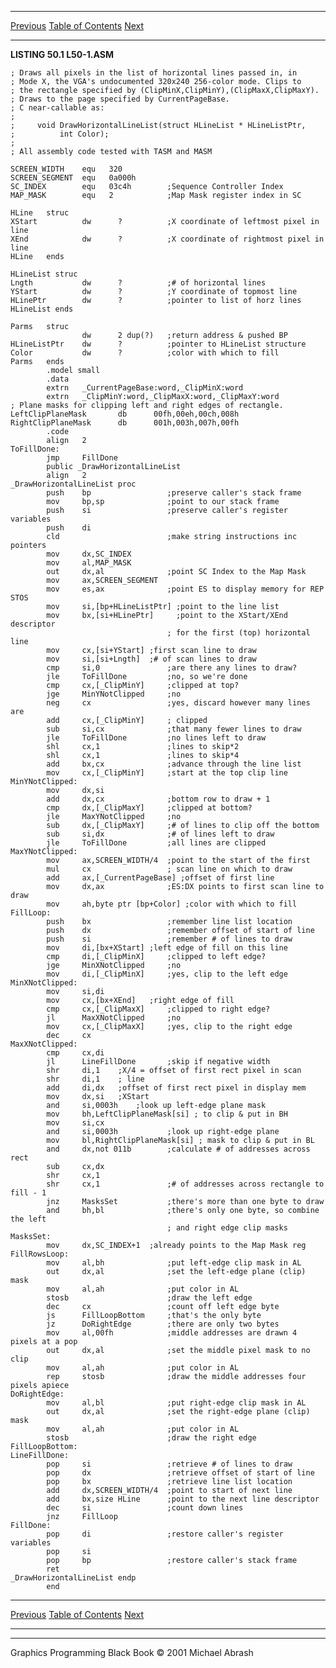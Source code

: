   ------------------------ --------------------------------- --------------------
  [Previous](50-02.html)   [Table of Contents](index.html)   [Next](50-04.html)
  ------------------------ --------------------------------- --------------------

**LISTING 50.1 L50-1.ASM**

    ; Draws all pixels in the list of horizontal lines passed in, in
    ; Mode X, the VGA's undocumented 320x240 256-color mode. Clips to
    ; the rectangle specified by (ClipMinX,ClipMinY),(ClipMaxX,ClipMaxY).
    ; Draws to the page specified by CurrentPageBase.
    ; C near-callable as:
    ;
    ;     void DrawHorizontalLineList(struct HLineList * HLineListPtr,
    ;          int Color);
    ;
    ; All assembly code tested with TASM and MASM

    SCREEN_WIDTH    equ   320
    SCREEN_SEGMENT  equ   0a000h
    SC_INDEX        equ   03c4h        ;Sequence Controller Index
    MAP_MASK        equ   2            ;Map Mask register index in SC

    HLine   struc
    XStart          dw      ?          ;X coordinate of leftmost pixel in line
    XEnd            dw      ?          ;X coordinate of rightmost pixel in line
    HLine   ends

    HLineList struc
    Lngth           dw      ?          ;# of horizontal lines
    YStart          dw      ?          ;Y coordinate of topmost line
    HLinePtr        dw      ?          ;pointer to list of horz lines
    HLineList ends

    Parms   struc
                    dw      2 dup(?)   ;return address & pushed BP
    HLineListPtr    dw      ?          ;pointer to HLineList structure
    Color           dw      ?          ;color with which to fill
    Parms   ends
            .model small
            .data
            extrn   _CurrentPageBase:word,_ClipMinX:word
            extrn   _ClipMinY:word,_ClipMaxX:word,_ClipMaxY:word
    ; Plane masks for clipping left and right edges of rectangle.
    LeftClipPlaneMask       db      00fh,00eh,00ch,008h
    RightClipPlaneMask      db      001h,003h,007h,00fh
            .code
            align   2
    ToFillDone:
            jmp     FillDone
            public _DrawHorizontalLineList
            align   2
    _DrawHorizontalLineList proc
            push    bp                 ;preserve caller's stack frame
            mov     bp,sp              ;point to our stack frame
            push    si                 ;preserve caller's register variables
            push    di
            cld                        ;make string instructions inc pointers
            mov     dx,SC_INDEX
            mov     al,MAP_MASK
            out     dx,al              ;point SC Index to the Map Mask
            mov     ax,SCREEN_SEGMENT
            mov     es,ax              ;point ES to display memory for REP STOS
            mov     si,[bp+HLineListPtr] ;point to the line list
            mov     bx,[si+HLinePtr]     ;point to the XStart/XEnd descriptor
                                       ; for the first (top) horizontal line
            mov     cx,[si+YStart] ;first scan line to draw
            mov     si,[si+Lngth]  ;# of scan lines to draw
            cmp     si,0               ;are there any lines to draw?
            jle     ToFillDone         ;no, so we're done
            cmp     cx,[_ClipMinY]     ;clipped at top?
            jge     MinYNotClipped     ;no
            neg     cx                 ;yes, discard however many lines are
            add     cx,[_ClipMinY]     ; clipped
            sub     si,cx              ;that many fewer lines to draw
            jle     ToFillDone         ;no lines left to draw
            shl     cx,1               ;lines to skip*2
            shl     cx,1               ;lines to skip*4
            add     bx,cx              ;advance through the line list
            mov     cx,[_ClipMinY]     ;start at the top clip line
    MinYNotClipped:
            mov     dx,si
            add     dx,cx              ;bottom row to draw + 1
            cmp     dx,[_ClipMaxY]     ;clipped at bottom?
            jle     MaxYNotClipped     ;no
            sub     dx,[_ClipMaxY]     ;# of lines to clip off the bottom
            sub     si,dx              ;# of lines left to draw
            jle     ToFillDone         ;all lines are clipped
    MaxYNotClipped:
            mov     ax,SCREEN_WIDTH/4  ;point to the start of the first
            mul     cx                 ; scan line on which to draw
            add     ax,[_CurrentPageBase] ;offset of first line
            mov     dx,ax              ;ES:DX points to first scan line to draw
            mov     ah,byte ptr [bp+Color] ;color with which to fill
    FillLoop:
            push    bx                 ;remember line list location
            push    dx                 ;remember offset of start of line
            push    si                 ;remember # of lines to draw
            mov     di,[bx+XStart] ;left edge of fill on this line
            cmp     di,[_ClipMinX]     ;clipped to left edge?
            jge     MinXNotClipped     ;no
            mov     di,[_ClipMinX]     ;yes, clip to the left edge
    MinXNotClipped:
            mov     si,di
            mov     cx,[bx+XEnd]   ;right edge of fill
            cmp     cx,[_ClipMaxX]     ;clipped to right edge?
            jl      MaxXNotClipped     ;no
            mov     cx,[_ClipMaxX]     ;yes, clip to the right edge
            dec     cx
    MaxXNotClipped:
            cmp     cx,di
            jl      LineFillDone       ;skip if negative width
            shr     di,1    ;X/4 = offset of first rect pixel in scan
            shr     di,1    ; line
            add     di,dx   ;offset of first rect pixel in display mem
            mov     dx,si   ;XStart
            and     si,0003h    ;look up left-edge plane mask
            mov     bh,LeftClipPlaneMask[si] ; to clip & put in BH
            mov     si,cx
            and     si,0003h           ;look up right-edge plane
            mov     bl,RightClipPlaneMask[si] ; mask to clip & put in BL
            and     dx,not 011b        ;calculate # of addresses across rect
            sub     cx,dx
            shr     cx,1
            shr     cx,1               ;# of addresses across rectangle to fill - 1
            jnz     MasksSet           ;there's more than one byte to draw
            and     bh,bl              ;there's only one byte, so combine the left
                                       ; and right edge clip masks
    MasksSet:
            mov     dx,SC_INDEX+1  ;already points to the Map Mask reg
    FillRowsLoop:
            mov     al,bh              ;put left-edge clip mask in AL
            out     dx,al              ;set the left-edge plane (clip) mask
            mov     al,ah              ;put color in AL
            stosb                      ;draw the left edge
            dec     cx                 ;count off left edge byte
            js      FillLoopBottom     ;that's the only byte
            jz      DoRightEdge        ;there are only two bytes
            mov     al,00fh            ;middle addresses are drawn 4 pixels at a pop
            out     dx,al              ;set the middle pixel mask to no clip
            mov     al,ah              ;put color in AL
            rep     stosb              ;draw the middle addresses four pixels apiece
    DoRightEdge:
            mov     al,bl              ;put right-edge clip mask in AL
            out     dx,al              ;set the right-edge plane (clip) mask
            mov     al,ah              ;put color in AL
            stosb                      ;draw the right edge
    FillLoopBottom:
    LineFillDone:
            pop     si                 ;retrieve # of lines to draw
            pop     dx                 ;retrieve offset of start of line
            pop     bx                 ;retrieve line list location
            add     dx,SCREEN_WIDTH/4  ;point to start of next line
            add     bx,size HLine      ;point to the next line descriptor
            dec     si                 ;count down lines
            jnz     FillLoop
    FillDone:
            pop     di                 ;restore caller's register variables
            pop     si
            pop     bp                 ;restore caller's stack frame
            ret
    _DrawHorizontalLineList endp
            end

  ------------------------ --------------------------------- --------------------
  [Previous](50-02.html)   [Table of Contents](index.html)   [Next](50-04.html)
  ------------------------ --------------------------------- --------------------

* * * * *

Graphics Programming Black Book © 2001 Michael Abrash
